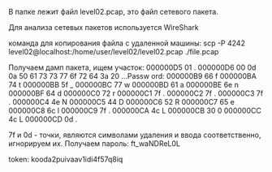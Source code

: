 В папке лежит файл level02.pcap, это файл сетевого пакета.

Для анализа сетевых пакетов используется WireShark

команда для копирования файла с удаленной машины:
	scp -P 4242 level02@localhost:/home/user/level02/level02.pcap ./file.pcap

Получаем дамп пакета, ищем участок:
000000D5  01                                                 .
000000D6  00 0d 0a 50 61 73 73 77  6f 72 64 3a 20            ...Passw ord: 
000000B9  66                                                 f
000000BA  74                                                 t
000000BB  5f                                                 _
000000BC  77                                                 w
000000BD  61                                                 a
000000BE  6e                                                 n
000000BF  64                                                 d
000000C0  72                                                 r
000000C1  7f                                                 .
000000C2  7f                                                 .
000000C3  7f                                                 .
000000C4  4e                                                 N
000000C5  44                                                 D
000000C6  52                                                 R
000000C7  65                                                 e
000000C8  6c                                                 l
000000C9  7f                                                 .
000000CA  4c                                                 L
000000CB  30                                                 0
000000CC  4c                                                 L
000000CD  0d                                                 .

7f и 0d - точки, являются символами удаления и ввода соответственно, игнорируем их.
Получаем пароль: ft_waNDReL0L

token: kooda2puivaav1idi4f57q8iq